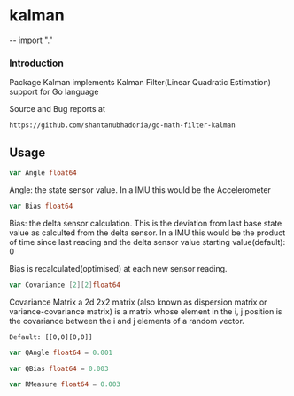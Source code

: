 # kalman
--
    import "."

### Introduction

Package Kalman implements Kalman Filter(Linear Quadratic Estimation) support for
Go language

Source and Bug reports at

    https://github.com/shantanubhadoria/go-math-filter-kalman

## Usage

```go
var Angle float64
```
Angle: the state sensor value. In a IMU this would be the Accelerometer

```go
var Bias float64
```
Bias: the delta sensor calculation. This is the deviation from last base state
value as calculted from the delta sensor. In a IMU this would be the product of
time since last reading and the delta sensor value starting value(default): 0

Bias is recalculated(optimised) at each new sensor reading.

```go
var Covariance [2][2]float64
```
Covariance Matrix a 2d 2x2 matrix (also known as dispersion matrix or
variance-covariance matrix) is a matrix whose element in the i, j position is
the covariance between the i and j elements of a random vector.

    Default: [[0,0][0,0]]

```go
var QAngle float64 = 0.001
```

```go
var QBias float64 = 0.003
```

```go
var RMeasure float64 = 0.003
```
